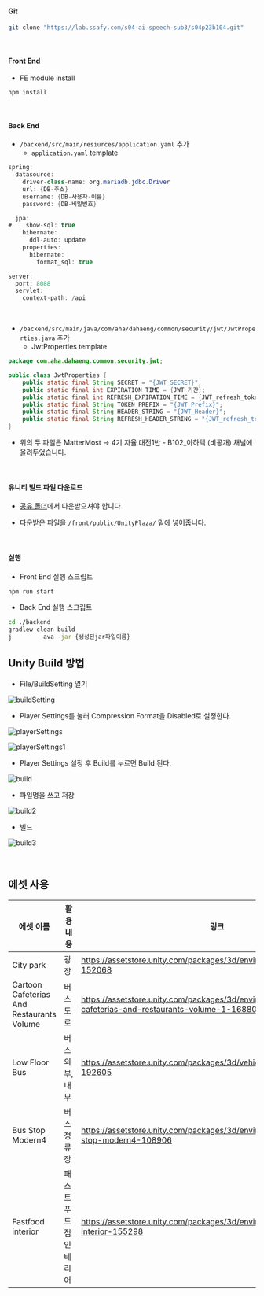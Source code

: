 

#### Git

```bash
git clone "https://lab.ssafy.com/s04-ai-speech-sub3/s04p23b104.git"
```

<br>

#### Front End

* FE module install

```bash
npm install
```

<br>

#### Back End

* `/backend/src/main/resiurces/application.yaml` 추가
  * `application.yaml` template

```java
spring:
  datasource:
    driver-class-name: org.mariadb.jdbc.Driver
    url: {DB-주소}
    username: {DB-사용자-이름}
    password: {DB-비밀번호}

  jpa:
#    show-sql: true
    hibernate:
      ddl-auto: update
    properties:
      hibernate:
        format_sql: true

server:
  port: 8088
  servlet:
    context-path: /api
```

<br>

* `/backend/src/main/java/com/aha/dahaeng/common/security/jwt/JwtProperties.java` 추가
  * JwtProperties template

```java
package com.aha.dahaeng.common.security.jwt;

public class JwtProperties {
    public static final String SECRET = "{JWT_SECRET}";
    public static final int EXPIRATION_TIME = {JWT_기간};
    public static final int REFRESH_EXPIRATION_TIME = {JWT_refresh_token_기간}; // 14일
    public static final String TOKEN_PREFIX = "{JWT_Prefix}";
    public static final String HEADER_STRING = "{JWT_Header}";
    public static final String REFRESH_HEADER_STRING = "{JWT_refresh_token_Header}";
}

```

- 위의 두 파일은 MatterMost -> 4기 자율 대전1반 - B102_아하텍 (비공개) 채널에 올려두었습니다.
<br>

#### 유니티 빌드 파일 다운로드
- [공유 폴더](https://drive.google.com/drive/folders/1KrOgqr52mz8aaN7NaVobPifzV475_ISc?usp=sharing)에서 다운받으셔야 합니다

- 다운받은 파일을 `/front/public/UnityPlaza/` 밑에 넣어줍니다. 

  

<br>

#### 실행

* Front End 실행 스크립트

```bash
npm run start
```

* Back End 실행 스크립트

```bash
cd ./backend
gradlew clean build
j         ava -jar {생성된jar파일이름}
```



## Unity Build 방법

* File/BuildSetting 열기

![buildSetting](README.assets/buildSetting.png)

* Player Settings를 눌러 Compression Format을 Disabled로 설정한다.

![playerSettings](README.assets/playerSettings.png)

![playerSettings1](README.assets/playerSettings1.png)

* Player Settings 설정 후 Build를 누르면 Build 된다.

![build](README.assets/build.png)

* 파일명을 쓰고 저장

![build2](README.assets/build2.png)

* 빌드

![build3](README.assets/build3.png)

<br>

## 에셋 사용

| 에셋 이름                                 | 활용 내용              | 링크                                                         |
| ----------------------------------------- | ---------------------- | ------------------------------------------------------------ |
| City park                                 | 광장                   | https://assetstore.unity.com/packages/3d/environments/city-park-152068 |
| Cartoon Cafeterias And Restaurants Volume | 버스도로               | https://assetstore.unity.com/packages/3d/environments/urban/cartoon-cafeterias-and-restaurants-volume-1-168804 |
| Low Floor Bus                             | 버스 외부, 내부        | https://assetstore.unity.com/packages/3d/vehicles/low-floor-bus-192605 |
| Bus Stop Modern4                          | 버스 정류장            | https://assetstore.unity.com/packages/3d/environments/urban/bus-stop-modern4-108906 |
| Fastfood interior                         | 패스트 푸드점 인테리어 | https://assetstore.unity.com/packages/3d/environments/urban/fastfood-interior-155298 |

